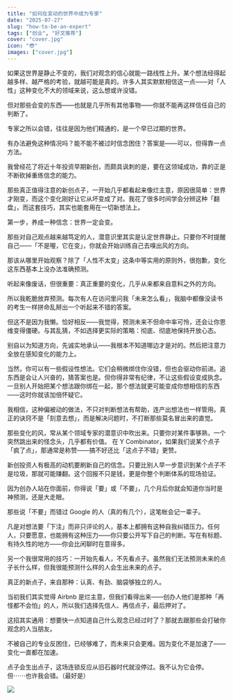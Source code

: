 ```yaml
---
title: "如何在变动的世界中成为专家"
date: "2025-07-27"
slug: "how-to-be-an-expert"
tags: ["创业", "好文推荐"]
cover: "cover.jpg"
icon: "😎"
images: ["cover.jpg"]
---
```

如果这世界是静止不变的，我们对观念的信心就能一路线性上升。某个想法经得起越多样、越严格的考验，就越可能是真的。许多人其实默默相信这一点——对「人性」这种变化不大的领域来说，这么想或许没错。



但对那些会变的东西——也就是几乎所有其他事物——你就不能再这样信任自己的判断了。



专家之所以会错，往往是因为他们精通的，是一个早已过期的世界。



有办法避免这种情况吗？能不能不被过时信念困住？答案是——可以，但得靠一点方法。



我曾经花了将近十年投资早期新创，而颇具讽刺的是，要在这领域成功，靠的正是不断砍掉重练信念的能力。



那些真正值得注意的新创点子，一开始几乎都看起来像烂主意，原因很简单：世界才刚变，而这个变化刚好让它从坏变成了对。我花了很多时间学会分辨这种「翻盘」，而这套技巧，其实也能套用在一切新想法上。



第一步，养成一种信念：世界一定会变。



那些对自己观点越来越笃定的人，潜意识里其实是认定世界静止。只要你不时提醒自己——「不是喔，它在变」，你就会开始训练自己去嗅出风的方向。



那该从哪里开始观察？除了「人性不太变」这条中等实用的原则外，很抱歉，变化这东西基本上没办法准确预测。



听起来像废话，但很重要：真正重要的变化，几乎从来都来自意料之外的方向。



所以我乾脆放弃预测。每次有人在访问里问我「未来怎么看」，我脑中都像没读书的考生一样拼命乱掰出一个听起来不错的答案。



但这不是因为我懒。恰好相反——我觉得，预测未来不但命中率可怜，还会让你思维变得僵硬。与其乱猜，不如选择更实际的策略：彻底、彻底地保持开放心态。



别自以为知道方向，先诚实地承认——我根本不知道哪边才是对的。然后把注意力全放在感知变化的能力上。



当然，你可以有一些假设性想法。它们会稍微绑住你没错，但也会驱动你前进。追东西是会让人兴奋的，猜答案也是。但你得非常有纪律，不让这些假设变成执念。
一旦别人开始把某个想法跟你绑在一起，那个想法就更可能变成你想相信的东西——这时你就该加倍怀疑它。



我相信，这种偏被动的做法，不只对判断想法有帮助，连产出想法也一样管用。真正的诀窍不是「刻意去想」，而是解决问题时，不打断那些莫名冒出来的直觉。



那些变化的风，常从某个领域专家的潜意识中吹出来。只要你对某件事够熟，一个突然跳出来的怪念头，几乎都有价值。
在 Y Combinator，如果我们说某个点子「疯了点」，那通常是称赞——搞不好还比「这点子不错」更赞。



新创投资人有极高的动机要刷新自己的信念。只要比别人早一步意识到某个点子不是垃圾，那就可能赚翻。这个回报不只是钱，更是你整个判断体系的现场验证。



因为创办人站在你面前，你得说「要」或「不要」，几个月后你就会知道你当时是神预测，还是大走眼。



那些说「不要」而错过 Google 的人（真的有几个），这笔帐会记一辈子。



凡是对想法要「下注」而非只评论的人，基本上都拥有这种自我纠错压力。任何人，只要愿意，也能拥有这种压力——你只要公开写下自己的判断。写在有标题、有持久性的地方——你会比闲聊时在意得多。



另一个我很常用的技巧：一开始先看人，不先看点子。虽然我们无法预测未来的点子长什么样，但我很能预测什么样的人会生出未来的点子。



真正的新点子，来自那种：认真、有劲、脑袋够独立的人。



当初我们其实觉得 Airbnb 是烂主意，但我们看得出来——创办人他们是那种「再怪都不会怕」的人，所以我们选择先信人、再信点子，最后押对了。



这招其实通用：想要快一点知道自己什么观念已经过时了？那就去跟那些会打破你观念的人当朋友。



不被自己的专业反困住，已经够难了，而未来只会更难。因为变化不是加速了——变化一直都在加速。



点子会生出点子，这场连锁反应从旧石器时代就没停过。我不认为它会停。
但⋯⋯也许我会错。（最好是）




![](https://prod-files-secure.s3.us-west-2.amazonaws.com/112d0858-5090-4d34-a606-b75eb8d65fd2/46476355-9cf3-4e99-9b7a-3531bc426380/1000202064.png?X-Amz-Algorithm=AWS4-HMAC-SHA256&X-Amz-Content-Sha256=UNSIGNED-PAYLOAD&X-Amz-Credential=ASIAZI2LB466T75E4IQW%2F20250903%2Fus-west-2%2Fs3%2Faws4_request&X-Amz-Date=20250903T122542Z&X-Amz-Expires=3600&X-Amz-Security-Token=IQoJb3JpZ2luX2VjENz%2F%2F%2F%2F%2F%2F%2F%2F%2F%2FwEaCXVzLXdlc3QtMiJHMEUCIQCkwEnDUdJV%2BVW7yPp%2FlNUStFvb1t7RD1H3gmUYQbFqvAIgfUG9wdQJ2ydRvh%2BqkjdHJZNpTMKW5rAGQg7CnWHEI1Eq%2FwMIRRAAGgw2Mzc0MjMxODM4MDUiDIXdr07ZI3tAI9wngSrcA6pseaT%2B%2BpS6vekq%2BOLsNxsbizOCNvseWk8ZVsjREk9QJpiCsZONr%2BUfeGAfQ3eepur79CWi1Lm8m10%2FNZgR2GlodptQHASQsgHIolX6sc6mSm3WvBMf7T7vP2%2FLzsY6076Hh8nvvNE1FdsENxXUXZj2QP1slOL%2Fl7UUkPKe9q3FbOwYdRmPBzDrsw3wZHMHDxADaSABLrl0Y7KfUcqmKSEXbn9He6rYCHAaKz8gU4RGeED87aJ3WOl7FX5sYQpCOjsqLmveLsqdAdtrvuraiwMFEcfZnDcdLZ32PrWniXPFNpU53wLvVWS2rGFSMhKdlO7pyWILl21%2BF6tNI30Dd9As0RsX1yCTeLD9jiaPuQll371g6NXbYCgIN29nCLXbhDFVg4LEqTqZNzrwl6TnyGtI3No28i6%2FVrMYJP1vGbvzes%2FhmNcCkMy7m4VP2jmiJqR5meEWQY9qFJbiWH5WacoAHKZ%2BlZn3eoJsV3aLwj5bMwnkGnqpwAxASJO1wXkg%2FFWd6dIipqAFjBs2Epx4oWZeGv126Ifr20Qo2DmXludxX6SVc%2FREdv5baedhKB6uLlV1tMm7iyusPNmUnaG1bk06yEofX01%2F2M3tryYRewdD8aQHzoaT3ipFpdr3MJTY4MUGOqUBLdpLmk2ELwtRyDenn6%2Bz4yZalUO%2BWukBiwbW95BqtabU1AqExj56qabpxeDkcx%2BsTfFgiK1P%2BoYPRllO78XqOAbwAIMfNz%2BERo4gL3tzFwfJzuwShOmraXSvUnEByG57lLNJDgw%2F7ARuW%2BDDqAapCxvch%2BB1HoYu8ZA40Y5xFgxERcInL2ZD%2FXmQJZRrBzFTGK0xyz0756Yj4wiEU50hHXK%2F4OFS&X-Amz-Signature=48cdceae4920e02f4617d2a897a49d9ef57d1e9225ceae777937bab2e65b44df&X-Amz-SignedHeaders=host&x-amz-checksum-mode=ENABLED&x-id=GetObject)

